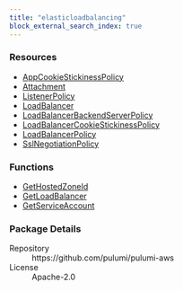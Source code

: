 ```yaml
---
title: "elasticloadbalancing"
block_external_search_index: true
---
```


<!-- WARNING: this file was generated by Pulumi Docs Generator. -->
<!-- Do not edit by hand unless you're certain you know what you are doing! -->

<h3>Resources</h3>
<ul class="api">
    <li><a href="appcookiestickinesspolicy"><span class="symbol resource"></span>AppCookieStickinessPolicy</a></li>
    <li><a href="attachment"><span class="symbol resource"></span>Attachment</a></li>
    <li><a href="listenerpolicy"><span class="symbol resource"></span>ListenerPolicy</a></li>
    <li><a href="loadbalancer"><span class="symbol resource"></span>LoadBalancer</a></li>
    <li><a href="loadbalancerbackendserverpolicy"><span class="symbol resource"></span>LoadBalancerBackendServerPolicy</a></li>
    <li><a href="loadbalancercookiestickinesspolicy"><span class="symbol resource"></span>LoadBalancerCookieStickinessPolicy</a></li>
    <li><a href="loadbalancerpolicy"><span class="symbol resource"></span>LoadBalancerPolicy</a></li>
    <li><a href="sslnegotiationpolicy"><span class="symbol resource"></span>SslNegotiationPolicy</a></li>
</ul>

<h3>Functions</h3>
<ul class="api">
    <li><a href="gethostedzoneid"><span class="symbol datasource"></span>GetHostedZoneId</a></li>
    <li><a href="getloadbalancer"><span class="symbol datasource"></span>GetLoadBalancer</a></li>
    <li><a href="getserviceaccount"><span class="symbol datasource"></span>GetServiceAccount</a></li>
</ul>

<h3>Package Details</h3>
<dl class="package-details">
	<dt>Repository</dt>
	<dd>https://github.com/pulumi/pulumi-aws</dd>
	<dt>License</dt>
	<dd>Apache-2.0</dd>
</dl>


